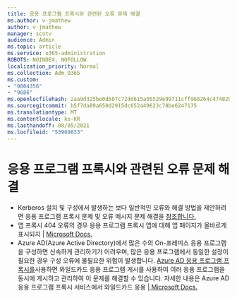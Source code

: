 ```yaml
---
title: 응용 프로그램 프록시와 관련된 오류 문제 해결
ms.author: v-jmathew
author: v-jmathew
manager: scotv
audience: Admin
ms.topic: article
ms.service: o365-administration
ROBOTS: NOINDEX, NOFOLLOW
localization_priority: Normal
ms.collection: Adm_O365
ms.custom:
- "9004356"
- "9686"
ms.openlocfilehash: 2aa9d325be0d507c72dd615a05529e99711cff968264c474820625f8fcc65bdc
ms.sourcegitcommit: b5f7da89a650d2915dc652449623c78be6247175
ms.translationtype: MT
ms.contentlocale: ko-KR
ms.lasthandoff: 08/05/2021
ms.locfileid: "53969833"
---
```

# <a name="troubleshoot-errors-related-to-application-proxy"></a>응용 프로그램 프록시와 관련된 오류 문제 해결

- Kerberos 설치 및 구성에서 발생하는 보다 일반적인 오류와 해결 방법을 제안하려면 응용 프로그램 프록시 문제 및 오류 메시지 문제 해결을 [참조합니다.](https://docs.microsoft.com/azure/active-directory/manage-apps/application-proxy-troubleshoot#kerberos-errors)
- 앱 프록시 404 오류의 경우 응용 프로그램 프록시 앱에 대해 앱 페이지가 올바르게 표시되지 | [ Microsoft Docs.](https://docs.microsoft.com/azure/active-directory/manage-apps/application-proxy-page-appearance-broken-problem)
- Azure AD(Azure Active Directory)에서 많은 수의 On-프레미스 응용 프로그램을 구성하면 신속하게 관리하기가 어려우며, 많은 응용 프로그램에서 동일한 설정이 필요한 경우 구성 오류에 불필요한 위험이 발생합니다. [Azure AD 응용 프로그램 프록시를](https://docs.microsoft.com/azure/active-directory/manage-apps/application-proxy)사용하면 와일드카드 응용 프로그램 게시를 사용하여 여러 응용 프로그램을 동시에 게시하고 관리하여 이 문제를 해결할 수 있습니다. 자세한 내용은 Azure AD 응용 프로그램 프록시 서비스에서 와일드카드 응용 [| Microsoft Docs.](https://docs.microsoft.com/azure/active-directory/manage-apps/application-proxy-wildcard)
